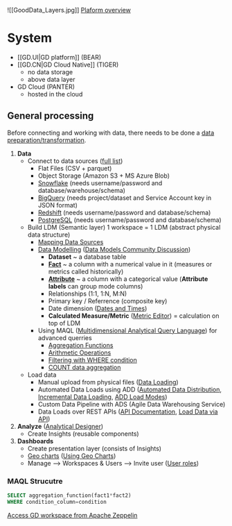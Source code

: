 ![[GoodData_Layers.jpg]]
[Plaform overview](https://help.gooddata.com/doc/free/en/expand-your-gooddata-platform/gooddata-platform-overview)

# System 

- [[GD.UI|GD platform]] (BEAR)
- [[GD.CN|GD Cloud Native]] (TIGER)
	- no data storage
	- above data layer
- GD Cloud (PANTER)
	- hosted in the cloud



## General processing

Before connecting and working with data, there needs to be done a [data preparation/transformation](https://help.gooddata.com/doc/growth/en/data-integration/data-preparation-and-distribution/data-preparation-and-distribution-pipeline).

1. **Data**
	- Connect to data sources ([full list](https://help.gooddata.com/doc/growth/en/data-integration/data-preparation-and-distribution/direct-data-distribution-from-data-warehouses-and-object-storage-services#DirectDataDistributionfromDataWarehousesandObjectStorageServices-SupportedDataWarehousesandObjectStorageServices))
		- Flat Files (CSV + parquet) 
		- Object Storage (Amazon S3 + MS Azure Blob)
		- [Snowflake](https://help.gooddata.com/doc/free/en/data-integration/data-preparation-and-distribution/direct-data-distribution-from-data-warehouses-and-object-storage-services/gooddata-snowflake-integration-details) (needs username/password and database/warehouse/schema)
		- [BigQuery](https://help.gooddata.com/doc/free/en/data-integration/data-preparation-and-distribution/direct-data-distribution-from-data-warehouses-and-object-storage-services/gooddata-bigquery-integration-details) (needs project/dataset and Service Account key in JSON format)
		- [Redshift](https://help.gooddata.com/doc/free/en/data-integration/data-preparation-and-distribution/direct-data-distribution-from-data-warehouses-and-object-storage-services/gooddata-redshift-integration-details) (needs username/password and database/schema)
		- [PostgreSQL](https://help.gooddata.com/doc/free/en/data-integration/data-preparation-and-distribution/direct-data-distribution-from-data-warehouses-and-object-storage-services/gooddata-postgresql-integration-details) (needs username/password and database/schema)
	- Build LDM (Semantic layer) 1 workspace = 1 LDM (abstract physical data structure)
		- [Mapping Data Sources](https://community.gooddata.com/data-sources-kb-articles-47/mapping-your-source-data-to-a-workspace-199)
		- [Data Modelling](https://help.gooddata.com/doc/enterprise/en/data-integration/data-modeling-in-gooddata) ([Data Models Community Discussion](https://community.gooddata.com/data-models-58))
			- **Dataset** ~ a database table
			- **[Fact](https://help.gooddata.com/doc/enterprise/en/data-integration/data-modeling-in-gooddata/logical-data-model-components-in-gooddata/facts-in-logical-data-models)** ~ a column with a numerical value in it (measures or metrics called historically)
			- **[Attribute](https://help.gooddata.com/doc/enterprise/en/data-integration/data-modeling-in-gooddata/logical-data-model-components-in-gooddata/attributes-in-logical-data-models)** ~ a column with a categorical value (**Attribute labels** can group mode columns)
			- Relationships (1:1, 1:N, M:N)
			- Primary key / Referrence (composite key)
			- Date dimension ([Dates and Times](https://help.gooddata.com/doc/enterprise/en/dashboards-and-insights/dates-and-times))
			- **Calculated Measure/Metric** ([Metric Editor](https://help.gooddata.com/doc/enterprise/en/how-to-get-started-with-gooddata/create-metrics/create-and-save-a-metric?pageId=81961865)) = calculation on top of LDM
		- Using MAQL ([Multidimensional Analytical Query Language](https://help.gooddata.com/doc/enterprise/en/dashboards-and-insights/maql-analytical-query-language)) for advanced querries
			- [Aggregation Functions](https://help.gooddata.com/doc/enterprise/en/dashboards-and-insights/maql-analytical-query-language/maql-expression-reference/aggregation-functions)
			- [Arithmetic Operations](https://help.gooddata.com/doc/enterprise/en/dashboards-and-insights/maql-analytical-query-language/maql-expression-reference/numeric-functions/arithmetic-operations)
			- [Filtering with WHERE condition](https://help.gooddata.com/doc/enterprise/en/dashboards-and-insights/maql-analytical-query-language/maql-expression-reference/filter-expressions/filtering-with-the-where-clause)
			- [COUNT data aggregation](https://help.gooddata.com/doc/enterprise/en/dashboards-and-insights/maql-analytical-query-language/maql-expression-reference/aggregation-functions/count)
	- Load data
		- Manual upload from physical files ([Data Loading](https://help.gooddata.com/doc/enterprise/en/how-to-get-started-with-gooddata/load-data))
		- Automated Data Loads using ADD ([Automated Data Distribution](https://community.gooddata.com/data-sources-kb-articles-47/add-distributing-data-to-multiple-workspaces-197), [Incremental Data Loading](https://community.gooddata.com/data-sources-kb-articles-47/add-incremental-data-loading-198), [ADD Load Modes](https://help.gooddata.com/doc/free/en/data-integration/data-preparation-and-distribution/direct-data-distribution-from-data-warehouses-and-object-storage-services/automated-data-distribution-v2-for-data-warehouses/load-modes-in-automated-data-distribution-v2-for-data-warehouses))
		- Custom Data Pipeline with ADS (Agile Data Warehousing Service)
		- Data Loads over REST APIs ([API Documentation](https://help.gooddata.com/doc/growth/en/expand-your-gooddata-platform/api-reference#/reference/data-integration/manage-executions-for-a-process/execute-a-process), [Load Data via API](https://help.gooddata.com/doc/free/en/data-integration/data-preparation-and-distribution/additional-data-load-reference/loading-data-via-rest-api))
2. **Analyze** ([Analytical Designer](https://help.gooddata.com/doc/enterprise/en/how-to-get-started-with-gooddata/add-insights-and-dashboards/create-an-insight?pageId=81961834))
	- Create Insights (reusable components)
3. **Dashboards**
	- Create presentation layer (consists of Insights)
	- [Geo charts](https://help.gooddata.com/doc/enterprise/en/dashboards-and-insights/analytical-designer/visualize-your-data/insight-types/geo-charts-pushpins) ([Using Geo Charts](https://www.gooddata.com/blog/using-geo-charts-gooddata-technical-overview/))
	- Manage --> Workspaces & Users --> Invite user ([User roles](https://help.gooddata.com/doc/enterprise/en/workspace-and-user-administration/managing-users-in-workspaces/user-roles))


### MAQL Strucutre

```sql
SELECT aggregation_function(fact1*fact2)
WHERE condition_column=condition
```


[Access GD workspace from Apache Zeppelin](https://medium.com/gooddata-developers/accessing-gooddata-workspace-from-apache-zeppelin-notebook-a057856030e6)
